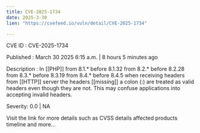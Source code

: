```yaml
---
title: CVE-2025-1734
date: 2025-3-30
lien: "https://cvefeed.io/vuln/detail/CVE-2025-1734"

---
```


CVE ID : CVE-2025-1734

Published :  March 30
2025
6:15 a.m. | 8 hours
5 minutes ago

Description : In [[PHP]] from 8.1.* before 8.1.32
from 8.2.* before 8.2.28
from 8.3.* before 8.3.19
from 8.4.* before 8.4.5
when receiving headers from [[HTTP]] server
the headers [[missing]] a colon (:) are treated as valid headers even though they are not. This may confuse applications into accepting invalid headers.

Severity: 0.0 | NA

Visit the link for more details
such as CVSS details
affected products
timeline
and more...
